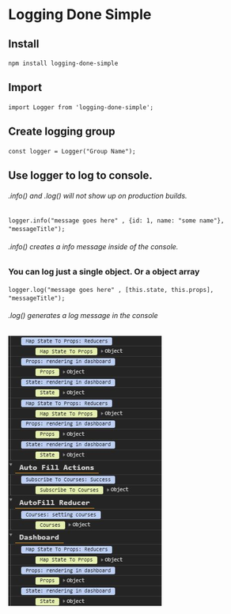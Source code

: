 # Logging Done Simple


## Install

`npm install logging-done-simple`

## Import 

`import Logger from 'logging-done-simple';`

## Create logging group

`const logger = Logger("Group Name");`

## Use logger to log to console. 
###### .info() and .log() will not show up on production builds.

`logger.info("message goes here" , {id: 1, name: "some name"}, "messageTitle"); `
###### .info() creates a info message inside of the console.

### You can log just a single object. Or a object array
`logger.log("message goes here" , [this.state, this.props], "messageTitle");`
###### .log() generates a log message in the console

![Log Example](https://github.com/jeremiahtenbrink/logging-done-simple/blob/master/resources/logExample.JPG)
